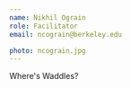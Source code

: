 ```yaml
---
name: Nikhil Ograin
role: Facilitator
email: ncograin@berkeley.edu

photo: ncograin.jpg
---
```


Where's Waddles?
